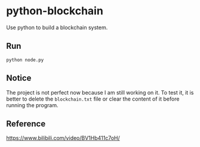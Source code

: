 # python-blockchain
Use python to build a blockchain system.
## Run
```
python node.py
```
## Notice
The project is not perfect now because I am still working on it. To test it, it is better to delete the `blockchain.txt` file or clear the content of it before running the program.
## Reference
https://www.bilibili.com/video/BV1Hb411c7oH/
